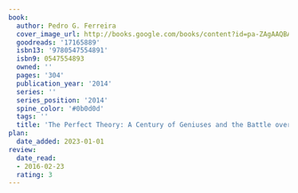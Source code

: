 ```yaml
---
book:
  author: Pedro G. Ferreira
  cover_image_url: http://books.google.com/books/content?id=pa-ZAgAAQBAJ&printsec=frontcover&img=1&zoom=1&edge=curl&source=gbs_api
  goodreads: '17165889'
  isbn13: '9780547554891'
  isbn9: 0547554893
  owned: ''
  pages: '304'
  publication_year: '2014'
  series: ''
  series_position: '2014'
  spine_color: '#0b0d0d'
  tags: ''
  title: 'The Perfect Theory: A Century of Geniuses and the Battle over General Relativity'
plan:
  date_added: 2023-01-01
review:
  date_read:
  - 2016-02-23
  rating: 3
---
```


